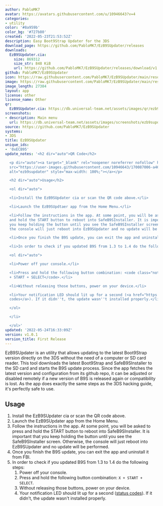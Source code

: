 ```yaml
---
author: PabloMK7
avatar: https://avatars.githubusercontent.com/u/10946643?v=4
categories:
- utility
color: '#8a959b'
color_bg: '#727b80'
created: '2022-05-23T21:53:52Z'
description: Easy Boot9Strap Updater for the 3DS
download_page: https://github.com/PabloMK7/EzB9SUpdater/releases
downloads:
  EzB9SUpdater.cia:
    size: 869312
    size_str: 848 KiB
    url: https://github.com/PabloMK7/EzB9SUpdater/releases/download/v1.0.1/EzB9SUpdater.cia
github: PabloMK7/EzB9SUpdater
icon: https://raw.githubusercontent.com/PabloMK7/EzB9SUpdater/main/resources/icon.png
image: https://raw.githubusercontent.com/PabloMK7/EzB9SUpdater/main/resources/banner.png
image_length: 27384
layout: app
license: other
license_name: Other
qr:
  EzB9SUpdater.cia: https://db.universal-team.net/assets/images/qr/ezb9supdater-cia.png
screenshots:
- description: Main menu
  url: https://db.universal-team.net/assets/images/screenshots/ezb9supdater/main-menu.png
source: https://github.com/PabloMK7/EzB9SUpdater
systems:
- 3DS
title: EzB9SUpdater
unique_ids:
- '0xECB95'
update_notes: '<h2 dir="auto">QR Code</h2>

  <p dir="auto"><a target="_blank" rel="noopener noreferrer nofollow" href="https://user-images.githubusercontent.com/10946643/170087006-a46d23f2-a15c-45ac-aaf3-d539533960b9.png"><img
  src="https://user-images.githubusercontent.com/10946643/170087006-a46d23f2-a15c-45ac-aaf3-d539533960b9.png"
  alt="ezb9supdater" style="max-width: 100%;"></a></p>

  <h2 dir="auto">Usage</h2>

  <ol dir="auto">

  <li>Install the EzB9SUpdater cia or scan the QR code above.</li>

  <li>Launch the EzB9SUpdtaer app from the Home Menu.</li>

  <li>Follow the instructions in the app. At some point, you will be asked to press
  and hold the START button to reboot into SafeB9SInstaller. It is important that
  you keep holding the button until you see the SafeB9SInstaller screen. Otherwise,
  the console will just reboot into EzB9SUpdater and no update will be performed.</li>

  <li>Once you finish the B9S update, you can exit the app and uninstall it from FBI.</li>

  <li>In order to check if you updated B9S from 1.3 to 1.4 do the following steps:

  <ol dir="auto">

  <li>Power off your console.</li>

  <li>Press and hold the following button combination: <code class="notranslate">X
  + START + SELECT</code>.</li>

  <li>Without releasing those buttons, power on your device.</li>

  <li>Your notification LED should lit up for a second (<a href="https://github.com/PabloMK7/boot9strap/tree/patch-1#led-status-codes">status
  codes</a>). If it didn''t, the update wasn''t installed properly.</li>

  </ol>

  </li>

  </ol>'
updated: '2022-05-24T16:33:09Z'
version: v1.0.1
version_title: First Release
---
```

EzB9SUpdater is an utility that allows updating to the latest Boot9Strap version directly on the 3DS without the need of a computer or SD card reader. This tool downloads the latest Boot9Strap and SafeB9SInstaller to the SD card and starts the B9S update process. Since the app fetches the latest version and configuration from its github repo, it can be adjusted or disabled remotely if a new version of B9S is released again or compatibility is lost. As the app does exactly the same steps as the 3DS hacking guide, it's perfectly safe to use.

## Usage

1. Install the EzB9SUpdater cia or scan the QR code above.
1. Launch the EzB9SUpdater app from the Home Menu.
1. Follow the instructions in the app. At some point, you will be asked to press and hold the START button to reboot into SafeB9SInstaller. It is important that you keep holding the button until you see the SafeB9SInstaller screen. Otherwise, the console will just reboot into EzB9SUpdater and no update will be performed.
1. Once you finish the B9S update, you can exit the app and uninstall it from FBI.
1. In order to check if you updated B9S from 1.3 to 1.4 do the following steps:
   1. Power off your console.
   1. Press and hold the following button combination: `X + START + SELECT`.
   1. Without releasing those buttons, power on your device.
   1. Your notification LED should lit up for a second ([status codes](https://github.com/PabloMK7/boot9strap/tree/patch-1#led-status-codes)). If it didn't, the update wasn't installed properly.